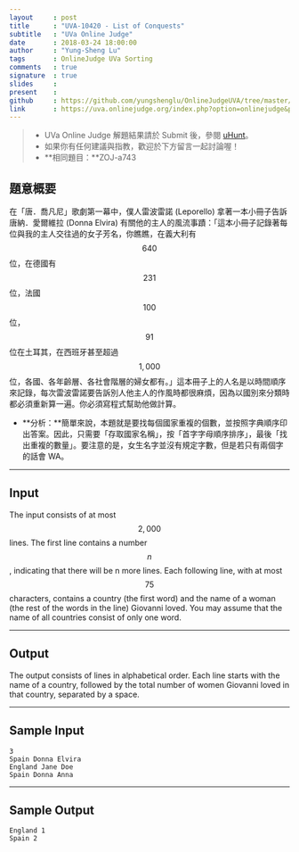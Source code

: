 ```yaml
---
layout     : post
title      : "UVA-10420 - List of Conquests"
subtitle   : "UVa Online Judge"
date       : 2018-03-24 18:00:00
author     : "Yung-Sheng Lu"
tags       : OnlineJudge UVa Sorting
comments   : true
signature  : true
slides     : 
present    :
github     : https://github.com/yungshenglu/OnlineJudgeUVA/tree/master/UVA-10420
link       : https://uva.onlinejudge.org/index.php?option=onlinejudge&page=show_problem&problem=1361
---
```


> * UVa Online Judge 解題結果請於 Submit 後，參閱 [uHunt](https://uhunt.onlinejudge.org/)。
> * 如果你有任何建議與指教，歡迎於下方留言一起討論喔！
> * **相同題目：**ZOJ-a743

## 題意概要

在「唐．喬凡尼」歌劇第一幕中，僕人雷波雷諾 (Leporello) 拿著一本小冊子告訴唐納．愛爾維拉 (Donna Elvira) 有關他的主人的風流事蹟：「這本小冊子記錄著每位與我的主人交往過的女子芳名，你瞧瞧，在義大利有 $$640$$ 位，在德國有 $$231$$ 位，法國 $$100$$ 位，$$91$$ 位在土耳其，在西班牙甚至超過 $$1,000$$ 位，各國、各年齡層、各社會階層的婦女都有。」這本冊子上的人名是以時間順序來記錄，每次雷波雷諾要告訴別人他主人的作風時都很麻煩，因為以國別來分類時都必須重新算一遍。你必須寫程式幫助他做計算。

* **分析：**簡單來說，本題就是要找每個國家重複的個數，並按照字典順序印出答案。因此，只需要「存取國家名稱」，按「首字字母順序排序」，最後「找出重複的數量」。要注意的是，女生名字並沒有規定字數，但是若只有兩個字的話會 WA。

---
## Input

The input consists of at most $$2,000$$ lines. The first line contains a number $$n$$, indicating that there will be n more lines. Each following line, with at most $$75$$ characters, contains a country (the first word) and the name of a woman (the rest of the words in the line) Giovanni loved. You may assume that the name of all countries consist of only one word.

---
## Output

The output consists of lines in alphabetical order. Each line starts with the name of a country, followed by the total number of women Giovanni loved in that country, separated by a space.

---
## Sample Input

```
3
Spain Donna Elvira
England Jane Doe
Spain Donna Anna
```

---
## Sample Output

```
England 1
Spain 2
```